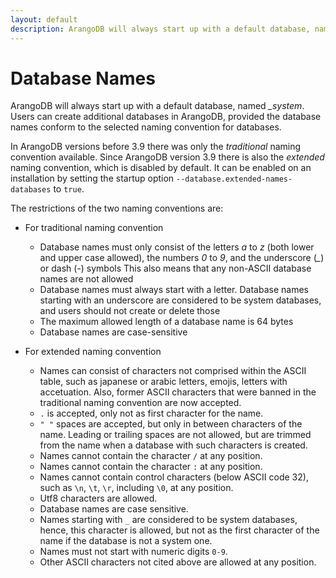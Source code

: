 ```yaml
---
layout: default
description: ArangoDB will always start up with a default database, named _system
---
```

Database Names
==============

ArangoDB will always start up with a default database, named *_system*.
Users can create additional databases in ArangoDB, provided the database
names conform to the selected naming convention for databases.

In ArangoDB versions before 3.9 there was only the _traditional_ naming
convention available. Since ArangoDB version 3.9 there is also the _extended_
naming convention, which is disabled by default. It can be enabled on an
installation by setting the startup option `--database.extended-names-databases`
to `true`.

The restrictions of the two naming conventions are:

* For traditional naming convention
  * Database names must only consist of the letters *a* to *z* (both lower and
  upper case allowed), the numbers *0* to *9*, and the underscore (*_*) or 
  dash (*-*) symbols
  This also means that any non-ASCII database names are not allowed
  * Database names must always start with a letter. Database names starting 
  with an underscore are considered to be system databases, and users should 
  not create or delete those
  * The maximum allowed length of a database name is 64 bytes
  * Database names are case-sensitive

* For extended naming convention
  * Names can consist of characters not comprised within the ASCII table, such as japanese or arabic letters, emojis, letters with accetuation. Also, former ASCII characters that were banned in the traditional naming convention are now accepted.
  * `.` is accepted, only not as first character for the name.
  * `" "` spaces are accepted, but only in between characters of the name. Leading or trailing spaces are not allowed, but are trimmed from the name when a database with such characters is created.
  * Names cannot contain the character `/` at any position.
  * Names cannot contain the character `:` at any position.
  * Names cannot contain control characters (below ASCII code 32), such as `\n`, `\t`, `\r`, including `\0`, at any position.
  * Utf8 characters are allowed.
  * Database names are case sensitive.
  * Names starting with `_` are considered to be system databases, hence, this character is allowed, but not as the first character of the name if
  the database is not a system one.
  * Names must not start with numeric digits `0-9`.
  * Other ASCII characters not cited above are allowed at any position.
  
